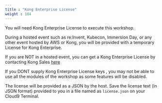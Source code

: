 ```yaml
---
title : "Kong Enterprise License"
weight : 104
---
```




You will need Kong Enterprise License to execute this workshop.

During a hosted event such as re\:Invent, Kubecon, Immersion Day, or any other event hosted by  AWS or Kong, you will be provided with a temporary License for Kong Enterprise.

If you are NOT in a hosted event, you can get a Kong Enterprise License by contacting Kong Sales [here](https://konghq.com/contact-sales/)

If you DONT supply Kong Enterprise License keys , you may not be able to use all the modules of the workshop as some features will be disabled.

The license will be provided as a JSON by the host. Save the license text (in JSON format) provided to you in a file named as `license.json` on your Cloud9 Terminal.